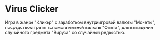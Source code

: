 # Virus Clicker

Игра в жанре "Кликер" с заработком внутриигровой валюты "Монеты", посредством траты вспомогательной валюты "Опыта", для выпадения случайного предмета "Вируса" со случайной редкостью.
